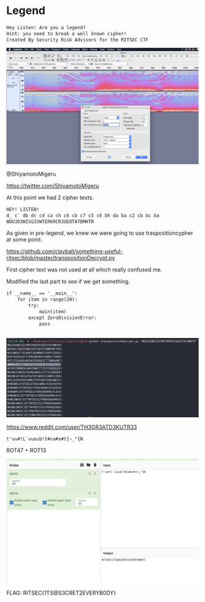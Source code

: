 # Legend

```
Hey Listen! Are you a legend?
Hint: you need to break a well known cipher!
Created By Security Risk Advisors for the RITSEC CTF
```

![](audacity.png)

@ShiyamotoMigeru

https://twitter.com/ShiyamotoMigeru

At this point we had 2 cipher texts.

```
HEY! LISTEN!
d_ c` db dc cd ca ch c6 cb c7 c5 c6 bh da ba c2 cb bc ba
WDU3D3WISG33WTERKRCR3UEOTATDMHTR
```

As given in pre-legend, we knew we were going to use traspositioncypher at some point.

https://github.com/clayball/something-useful-ritsec/blob/master/transpositionDecrypt.py

First cipher text was not used at all which really confused me.

Modified the last part to see if we get something.
```
if __name__ == '__main__':
	for item in range(20):
		try:
			main(item)
		except ZeroDivisionError:
			pass
            
```
        
![](reddit.png)

https://www.reddit.com/user/TH3GR3ATD3KUTR33

```
t'vu#!L`vuoub!t#va#x#t{~_"{N
```

ROT47 + ROT13

![](flag.png)


FLAG: RITSEC{1TS@S3CRET2EVERYB0DY}


